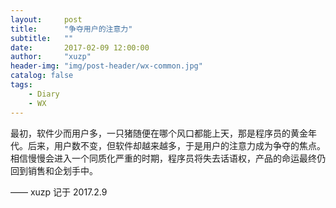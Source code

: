 ```yaml
---
layout:     post
title:      "争夺用户的注意力"
subtitle:   ""
date:       2017-02-09 12:00:00
author:     "xuzp"
header-img: "img/post-header/wx-common.jpg"
catalog: false
tags:
    - Diary
    - WX
---
```


最初，软件少而用户多，一只猪随便在哪个风口都能上天，那是程序员的黄金年代。后来，用户数不变，但软件却越来越多，于是用户的注意力成为争夺的焦点。相信慢慢会进入一个同质化严重的时期，程序员将失去话语权，产品的命运最终仍回到销售和企划手中。


—— xuzp 记于 2017.2.9
